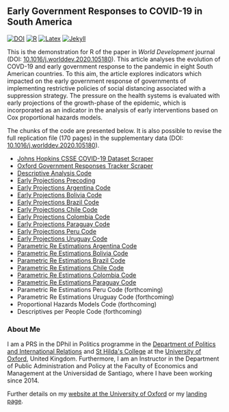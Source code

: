 ## Early Government Responses to COVID-19 in South America

[![DOI](https://img.shields.io/badge/DOI-10.1016/j.worlddev.2020.105180-blue)](https://doi.org/10.1016/j.worlddev.2020.105180) [![R](https://img.shields.io/badge/made%20with-R%20v3.6.1-1f425f.svg)](https://cran.r-project.org/) [![Latex](https://img.shields.io/badge/made%20with-LaTeX-1f425f.svg)](https://www.latex-project.org/) [![Jekyll](https://img.shields.io/badge/made%20with-Jekyll-1f425f.svg)](https://jekyllrb.com/)

This is the demonstration for R of the paper in *World Development* journal (DOI: [10.1016/j.worlddev.2020.105180](https://doi.org/10.1016/j.worlddev.2020.105180)). This article analyses the evolution of COVD-19 and early government response to the pandemic in eight South American countries. To this aim, the article explores indicators which impacted on the early government response of governments of implementing restrictive policies of social distancing associated with a suppression strategy. The pressure on the health systems is evaluated with early projections of the growth-phase of the epidemic, which is incorporated as an indicator in the analysis of early interventions based on Cox proportional hazards models.

The chunks of the code are presented below. It is also possible to revise the full replication file (170 pages) in the supplementary data (DOI: [10.1016/j.worlddev.2020.105180](https://doi.org/10.1016/j.worlddev.2020.105180)).

- [Johns Hopkins CSSE COVID-19 Dataset Scraper](demonstration-R/CSSE-Scraper.md)
- [Oxford Government Responses Tracker Scraper](demonstration-R/OxCGRT.md)
- [Descriptive Analysis Code](demonstration-R/Descriptive-Analysis.md)
- [Early Projections Precoding](demonstration-R/Projections-Precoding.md)
- [Early Projections Argentina Code](demonstration-R/Projections-Argentina.md)
- [Early Projections Bolivia Code](demonstration-R/Projections-Bolivia.md)
- [Early Projections Brazil Code](demonstration-R/Projections-Brazil.md)
- [Early Projections Chile Code](demonstration-R/Projections-Chile.md)
- [Early Projections Colombia Code](demonstration-R/Projections-Colombia.md)
- [Early Projections Paraguay Code](demonstration-R/Projections-Paraguay.md)
- [Early Projections Peru Code](demonstration-R/Projections-Peru.md)
- [Early Projections Uruguay Code](demonstration-R/Projections-Uruguay.md)
- [Parametric Re Estimations Argentina Code](demonstration-R/Re-Argentina.md)
- [Parametric Re Estimations Bolivia Code](demonstration-R/Re-Bolivia.md)
- [Parametric Re Estimations Brazil Code](demonstration-R/Re-Brazil.md)
- [Parametric Re Estimations Chile Code](demonstration-R/Re-Chile.md)
- [Parametric Re Estimations Colombia Code](demonstration-R/Re-Colombia.md)
- [Parametric Re Estimations Paraguay Code](demonstration-R/Re-Paraguay.md)
- Parametric Re Estimations Peru Code (forthcoming)
- Parametric Re Estimations Uruguay Code (forthcoming)
- Proportional Hazards Models Code (forthcoming)
- Descriptives per People Code (forthcoming)

### About Me

I am a PRS in the DPhil in Politics programme in the [Department of Politics and International Relations](https://www.politics.ox.ac.uk/) and [St Hilda's College](https://www.sthildas.ox.ac.uk/) at the [University of Oxford](http://www.ox.ac.uk/), United Kingdom. Furthermore, I am an Instructor in the Department of Public Administration and Policy at the Faculty of Economics and Management at the Universidad de Santiago, where I have been working since 2014. 

Further details on my [website at the University of Oxford](http://users.ox.ac.uk/~shil5311/) or my [landing page](https://bgonzalezbustamante.com/).
